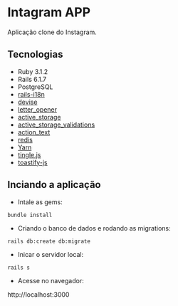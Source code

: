 # Intagram APP

Aplicação clone do Instagram.

## Tecnologias

- Ruby 3.1.2
- Rails 6.1.7
- PostgreSQL
- [rails-i18n](https://github.com/svenfuchs/rails-i18n)
- [devise](https://github.com/heartcombo/devise)
- [letter_opener](https://github.com/ryanb/letter_opener)
- [active_storage](https://github.com/rails/rails/tree/main/activestorage)
- [active_storage_validations](https://github.com/igorkasyanchuk/active_storage_validations)
- [action_text](https://github.com/rails/actiontext/tree/archive)
- [redis](https://github.com/redis-store/redis-rails)
- [Yarn](https://yarnpkg.com/)
- [tingle.js](https://tingle.robinparisi.com/)
- [toastify-js](https://github.com/apvarun/toastify-js)

## Inciando a aplicação

- Intale as gems:

```
bundle install
```

- Criando o banco de dados e rodando as migrations:

```
rails db:create db:migrate
```

- Inicar o servidor local:

```
rails s
```

- Acesse no navegador:

http://localhost:3000
